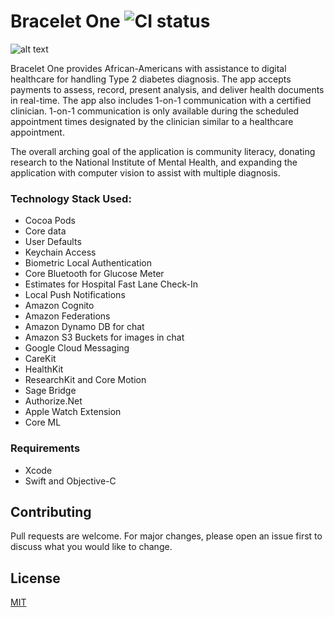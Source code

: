 # Bracelet One ![CI status](https://img.shields.io/badge/build-passing-brightgreen.svg)

![alt text](https://github.com/cosmicarrows/BraceletOneHealth/blob/master/gif1.gif)

Bracelet One provides African-Americans with assistance to digital healthcare for handling Type 2 diabetes diagnosis.  The app accepts payments to assess, record, present analysis, and deliver health documents in real-time.  The app also includes 1-on-1 communication with a certified clinician.  1-on-1 communication is only available during the scheduled appointment times designated by the clinician similar to a healthcare appointment.


The overall arching goal of the application is community literacy, donating research to the National Institute of Mental Health, and expanding the application with computer vision to assist with multiple diagnosis.

### Technology Stack Used:
* Cocoa Pods
* Core data
* User Defaults
* Keychain Access
* Biometric Local Authentication
* Core Bluetooth for Glucose Meter
* Estimates for Hospital Fast Lane Check-In
* Local Push Notifications
* Amazon Cognito
* Amazon Federations
* Amazon Dynamo DB for chat
* Amazon S3 Buckets for images in chat
* Google Cloud Messaging
* CareKit
* HealthKit
* ResearchKit and Core Motion
* Sage Bridge
* Authorize.Net
* Apple Watch Extension
* Core ML

### Requirements
* Xcode
* Swift and Objective-C





## Contributing
Pull requests are welcome. For major changes, please open an issue first to discuss what you would like to change.


## License
[MIT](https://choosealicense.com/licenses/mit/)
